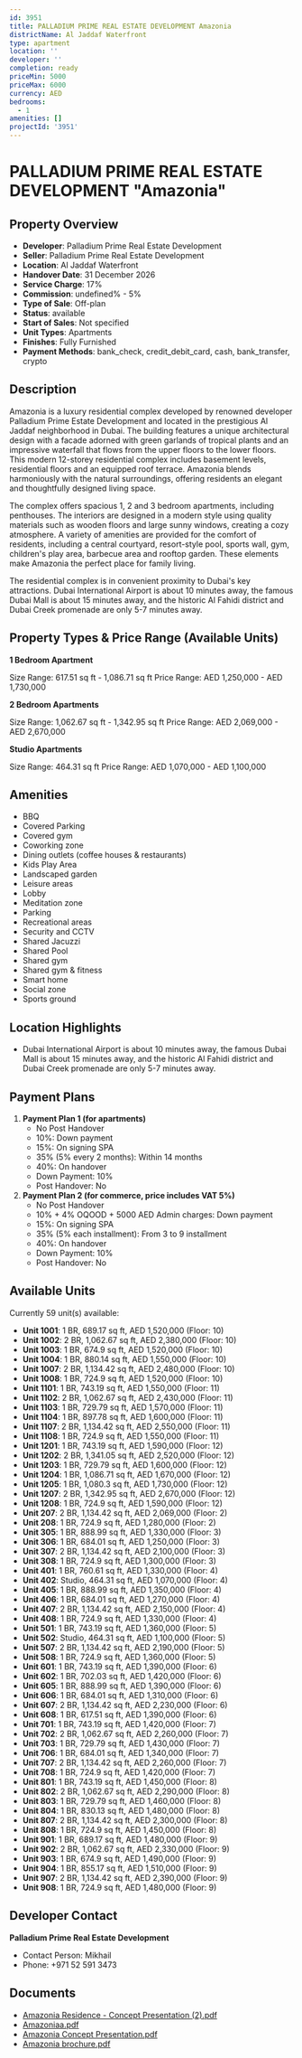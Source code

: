 ```yaml
---
id: 3951
title: PALLADIUM PRIME REAL ESTATE DEVELOPMENT Amazonia
districtName: Al Jaddaf Waterfront
type: apartment
location: ''
developer: ''
completion: ready
priceMin: 5000
priceMax: 6000
currency: AED
bedrooms:
  - 1
amenities: []
projectId: '3951'
---
```


# PALLADIUM PRIME REAL ESTATE DEVELOPMENT "Amazonia"

## Property Overview
- **Developer**: Palladium Prime Real Estate Development
- **Seller**: Palladium Prime Real Estate Development
- **Location**: Al Jaddaf Waterfront
- **Handover Date**: 31 December 2026
- **Service Charge**: 17%
- **Commission**: undefined% - 5%
- **Type of Sale**: Off-plan
- **Status**: available
- **Start of Sales**: Not specified
- **Unit Types**: Apartments
- **Finishes**: Fully Furnished
- **Payment Methods**: bank_check, credit_debit_card, cash, bank_transfer, crypto

## Description
Amazonia is a luxury residential complex developed by renowned developer Palladium Prime Estate Development and located in the prestigious Al Jaddaf neighborhood in Dubai. The building features a unique architectural design with a facade adorned with green garlands of tropical plants and an impressive waterfall that flows from the upper floors to the lower floors. This modern 12-storey residential complex includes basement levels, residential floors and an equipped roof terrace. Amazonia blends harmoniously with the natural surroundings, offering residents an elegant and thoughtfully designed living space.

The complex offers spacious 1, 2 and 3 bedroom apartments, including penthouses. The interiors are designed in a modern style using quality materials such as wooden floors and large sunny windows, creating a cozy atmosphere. A variety of amenities are provided for the comfort of residents, including a central courtyard, resort-style pool, sports wall, gym, children's play area, barbecue area and rooftop garden. These elements make Amazonia the perfect place for family living.

The residential complex is in convenient proximity to Dubai's key attractions. Dubai International Airport is about 10 minutes away, the famous Dubai Mall is about 15 minutes away, and the historic Al Fahidi district and Dubai Creek promenade are only 5-7 minutes away.

## Property Types & Price Range (Available Units)
**1 Bedroom Apartment**

Size Range: 617.51 sq ft - 1,086.71 sq ft
Price Range: AED 1,250,000 - AED 1,730,000

**2 Bedroom Apartments**

Size Range: 1,062.67 sq ft - 1,342.95 sq ft
Price Range: AED 2,069,000 - AED 2,670,000

**Studio Apartments**

Size Range: 464.31 sq ft
Price Range: AED 1,070,000 - AED 1,100,000

## Amenities
- BBQ
- Covered Parking
- Covered gym
- Coworking zone
- Dining outlets  (coffee houses & restaurants)
- Kids Play Area
- Landscaped garden
- Leisure areas
- Lobby
- Meditation zone
- Parking
- Recreational areas
- Security and CCTV
- Shared Jacuzzi
- Shared Pool
- Shared gym
- Shared gym & fitness
- Smart home
- Social zone
- Sports ground

## Location Highlights
- Dubai International Airport is about 10 minutes away, the famous Dubai Mall is about 15 minutes away, and the historic Al Fahidi district and Dubai Creek promenade are only 5-7 minutes away.

## Payment Plans
1. **Payment Plan 1 (for apartments)**
   - No Post Handover
   - 10%: Down payment
   - 15%: On signing SPA
   - 35% (5% every 2 months): Within 14 months
   - 40%: On handover
   - Down Payment: 10%
   - Post Handover: No
2. **Payment Plan 2 (for commerce, price includes VAT 5%)**
   - No Post Handover
   - 10% + 4% OQOOD + 5000 AED Admin charges: Down payment
   - 15%: On signing SPA
   - 35% (5% each installment): From 3 to 9 installment
   - 40%: On handover
   - Down Payment: 10%
   - Post Handover: No

## Available Units
Currently 59 unit(s) available:
- **Unit 1001**: 1 BR, 689.17 sq ft, AED 1,520,000 (Floor: 10)
- **Unit 1002**: 2 BR, 1,062.67 sq ft, AED 2,380,000 (Floor: 10)
- **Unit 1003**: 1 BR, 674.9 sq ft, AED 1,520,000 (Floor: 10)
- **Unit 1004**: 1 BR, 880.14 sq ft, AED 1,550,000 (Floor: 10)
- **Unit 1007**: 2 BR, 1,134.42 sq ft, AED 2,480,000 (Floor: 10)
- **Unit 1008**: 1 BR, 724.9 sq ft, AED 1,520,000 (Floor: 10)
- **Unit 1101**: 1 BR, 743.19 sq ft, AED 1,550,000 (Floor: 11)
- **Unit 1102**: 2 BR, 1,062.67 sq ft, AED 2,430,000 (Floor: 11)
- **Unit 1103**: 1 BR, 729.79 sq ft, AED 1,570,000 (Floor: 11)
- **Unit 1104**: 1 BR, 897.78 sq ft, AED 1,600,000 (Floor: 11)
- **Unit 1107**: 2 BR, 1,134.42 sq ft, AED 2,550,000 (Floor: 11)
- **Unit 1108**: 1 BR, 724.9 sq ft, AED 1,550,000 (Floor: 11)
- **Unit 1201**: 1 BR, 743.19 sq ft, AED 1,590,000 (Floor: 12)
- **Unit 1202**: 2 BR, 1,341.05 sq ft, AED 2,520,000 (Floor: 12)
- **Unit 1203**: 1 BR, 729.79 sq ft, AED 1,600,000 (Floor: 12)
- **Unit 1204**: 1 BR, 1,086.71 sq ft, AED 1,670,000 (Floor: 12)
- **Unit 1205**: 1 BR, 1,080.3 sq ft, AED 1,730,000 (Floor: 12)
- **Unit 1207**: 2 BR, 1,342.95 sq ft, AED 2,670,000 (Floor: 12)
- **Unit 1208**: 1 BR, 724.9 sq ft, AED 1,590,000 (Floor: 12)
- **Unit 207**: 2 BR, 1,134.42 sq ft, AED 2,069,000 (Floor: 2)
- **Unit 208**: 1 BR, 724.9 sq ft, AED 1,280,000 (Floor: 2)
- **Unit 305**: 1 BR, 888.99 sq ft, AED 1,330,000 (Floor: 3)
- **Unit 306**: 1 BR, 684.01 sq ft, AED 1,250,000 (Floor: 3)
- **Unit 307**: 2 BR, 1,134.42 sq ft, AED 2,100,000 (Floor: 3)
- **Unit 308**: 1 BR, 724.9 sq ft, AED 1,300,000 (Floor: 3)
- **Unit 401**: 1 BR, 760.61 sq ft, AED 1,330,000 (Floor: 4)
- **Unit 402**: Studio, 464.31 sq ft, AED 1,070,000 (Floor: 4)
- **Unit 405**: 1 BR, 888.99 sq ft, AED 1,350,000 (Floor: 4)
- **Unit 406**: 1 BR, 684.01 sq ft, AED 1,270,000 (Floor: 4)
- **Unit 407**: 2 BR, 1,134.42 sq ft, AED 2,150,000 (Floor: 4)
- **Unit 408**: 1 BR, 724.9 sq ft, AED 1,330,000 (Floor: 4)
- **Unit 501**: 1 BR, 743.19 sq ft, AED 1,360,000 (Floor: 5)
- **Unit 502**: Studio, 464.31 sq ft, AED 1,100,000 (Floor: 5)
- **Unit 507**: 2 BR, 1,134.42 sq ft, AED 2,190,000 (Floor: 5)
- **Unit 508**: 1 BR, 724.9 sq ft, AED 1,360,000 (Floor: 5)
- **Unit 601**: 1 BR, 743.19 sq ft, AED 1,390,000 (Floor: 6)
- **Unit 602**: 1 BR, 702.03 sq ft, AED 1,420,000 (Floor: 6)
- **Unit 605**: 1 BR, 888.99 sq ft, AED 1,390,000 (Floor: 6)
- **Unit 606**: 1 BR, 684.01 sq ft, AED 1,310,000 (Floor: 6)
- **Unit 607**: 2 BR, 1,134.42 sq ft, AED 2,230,000 (Floor: 6)
- **Unit 608**: 1 BR, 617.51 sq ft, AED 1,390,000 (Floor: 6)
- **Unit 701**: 1 BR, 743.19 sq ft, AED 1,420,000 (Floor: 7)
- **Unit 702**: 2 BR, 1,062.67 sq ft, AED 2,260,000 (Floor: 7)
- **Unit 703**: 1 BR, 729.79 sq ft, AED 1,430,000 (Floor: 7)
- **Unit 706**: 1 BR, 684.01 sq ft, AED 1,340,000 (Floor: 7)
- **Unit 707**: 2 BR, 1,134.42 sq ft, AED 2,260,000 (Floor: 7)
- **Unit 708**: 1 BR, 724.9 sq ft, AED 1,420,000 (Floor: 7)
- **Unit 801**: 1 BR, 743.19 sq ft, AED 1,450,000 (Floor: 8)
- **Unit 802**: 2 BR, 1,062.67 sq ft, AED 2,290,000 (Floor: 8)
- **Unit 803**: 1 BR, 729.79 sq ft, AED 1,460,000 (Floor: 8)
- **Unit 804**: 1 BR, 830.13 sq ft, AED 1,480,000 (Floor: 8)
- **Unit 807**: 2 BR, 1,134.42 sq ft, AED 2,300,000 (Floor: 8)
- **Unit 808**: 1 BR, 724.9 sq ft, AED 1,450,000 (Floor: 8)
- **Unit 901**: 1 BR, 689.17 sq ft, AED 1,480,000 (Floor: 9)
- **Unit 902**: 2 BR, 1,062.67 sq ft, AED 2,330,000 (Floor: 9)
- **Unit 903**: 1 BR, 674.9 sq ft, AED 1,490,000 (Floor: 9)
- **Unit 904**: 1 BR, 855.17 sq ft, AED 1,510,000 (Floor: 9)
- **Unit 907**: 2 BR, 1,134.42 sq ft, AED 2,390,000 (Floor: 9)
- **Unit 908**: 1 BR, 724.9 sq ft, AED 1,480,000 (Floor: 9)

## Developer Contact
**Palladium Prime Real Estate Development**
- Contact Person: Mikhail
- Phone: +971 52 591 3473

## Documents
- [Amazonia Residence - Concept Presentation (2).pdf](https://cdn.geniemap.net/2024/12/25/VYRdWBvbSYtEqGgBrfAZBEyzx1wC9e7CHTuQ2HQw.pdf)
- [Amazoniaa.pdf](https://cdn.geniemap.net/2025/02/20/b4RKFTTxVQPjrlxAptR3pBSfxGgXLDQI32VOgWFv.pdf)
- [Amazonia Concept Presentation.pdf](https://cdn.geniemap.net/2025/02/20/YFvqMg2za2uJi1DiDBDyFVTWOi7KGQHFtAZJtH2D.pdf)
- [Amazonia brochure.pdf](https://cdn.geniemap.net/2025/04/03/b1hgpj5ph34XU58RW5VwI9GGUQPGxmVtRpctiMU8.pdf)
